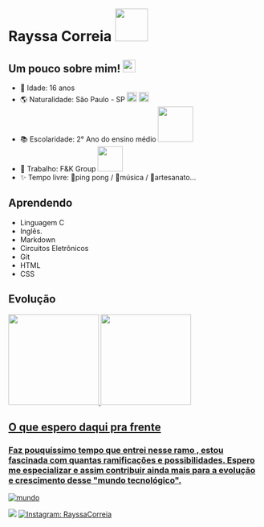<!-- obs: eu que fiz a gif-->
# Rayssa Correia  <img src= "https://i.picasion.com/pic91/f753ba2ca2f2ee1cb3a41d7eb9465679.gif" width="65">

## Um pouco sobre mim! <img src="https://c.tenor.com/F4L62ws6Fd0AAAAC/dancing-cactus.gif" width="25"></h1>

- 🌵 Idade: 16 anos
- 🌎 Naturalidade: São Paulo - SP  <img src="https://cdn-bio.qrz.com/g/py2esg/br_sp.gif?p=e86615a43e841eb0975ccda1db66bc10" width="20"> <img src="https://acegif.com/wp-content/gif/brazilian-flag-14.gif" width="20">
- 📚 Escolaridade: 2° Ano do ensino médio <img src="https://ceepcastaldi.webnode.com/_files/200000147-5e5b85f55b/200000017.png?ph=68c9b5e3c0" width="70">
- 👔 Trabalho: F&K Group <img src="http://www.abve.org.br/wp-content/uploads/2020/07/FK-300x151.png" width="50">
- ✨ Tempo livre: 🏓ping pong / 🎼música / 🧵artesanato...

## Aprendendo
- Linguagem C
- Inglês.
- Markdown
- Circuitos Eletrônicos
- Git
- HTML
- CSS

## Evolução
<a href="https://github.com/RayssaCorreia">

  <a href="https://github.com/RayssaCorreia">
  <img height="180em" src="https://github-readme-stats.vercel.app/api?username=RayssaCorreia&show_icons=true&theme=dracula&include_all_commits=true&count_private=true"/>
  <img height="180em" src="https://github-readme-stats.vercel.app/api/top-langs/?username=RayssaCorreia&layout=compact&langs_count=7&theme=dracula"/>

## O que espero daqui pra frente
### Faz pouquíssimo tempo que entrei nesse ramo , estou fascinada com quantas ramificações e possibilidades. Espero me especializar e assim contribuir ainda mais para a evolução e crescimento desse "mundo tecnológico".
![mundo](http://www.guiaolasp.com.br/wp-content/uploads/2021/06/tic_nas_empresas.jpg)

 <a href = "mailto:rayssamicorreia@gmail.com" ><img src="https://img.shields.io/badge/ Gmail-D14836? style=for-the-badge&logo=gmail&logoColor=white" target="_blank"></a>
  [![Instagram: RayssaCorreia](https://img.shields.io/badge/-Instagram-purple?style=flat-square&logo=Instagram&logoColor=white&link=https://www.instagram.com/rayssa_ccorreia/
)](https://www.instagram.com/rayssa_ccorreia/)
  
<!--
fontes:
https://www.youtube.com/watch?v=TsaLQAetPLU
https://picasion.com/i/2E3C8
-->
